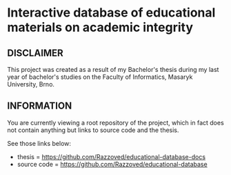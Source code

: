 # Interactive database of educational materials on academic integrity

## DISCLAIMER

This project was created as a result of my Bachelor's thesis during my last year of bachelor's studies on the Faculty of Informatics, Masaryk University, Brno.

## INFORMATION

You are currently viewing a root repository of the project, which in fact does not contain anything but links to source code and the thesis.

See those links below: 
- thesis = https://github.com/Razzoved/educational-database-docs
- source code = https://github.com/Razzoved/educational-database
